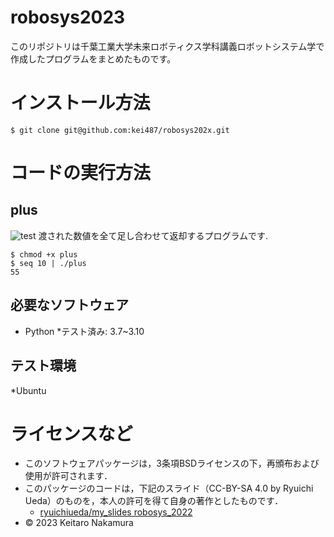 # robosys2023
このリポジトリは千葉工業大学未来ロボティクス学科講義ロボットシステム学で作成したプログラムをまとめたものです。

# インストール方法
```
$ git clone git@github.com:kei487/robosys202x.git
```

# コードの実行方法
## plus
![test](https://github.com/kei487/robosys202x/actions/workflows/test.yml/badge.svg)
  渡された数値を全て足し合わせて返却するプログラムです.
```
$ chmod +x plus
$ seq 10 | ./plus 
55
```
## 必要なソフトウェア
* Python
   *テスト済み: 3.7~3.10

## テスト環境
*Ubuntu

# ライセンスなど
* このソフトウェアパッケージは，3条項BSDライセンスの下，再頒布および使用が許可されます．
 * このパッケージのコードは，下記のスライド（CC-BY-SA 4.0 by Ryuichi Ueda）のものを，本人の許可を得て自身の著作としたものです．
      * [ryuichiueda/my_slides robosys_2022](https://github.com/ryuichiueda/my_slides/tree/master/robosys_2022)
* © 2023 Keitaro Nakamura 
